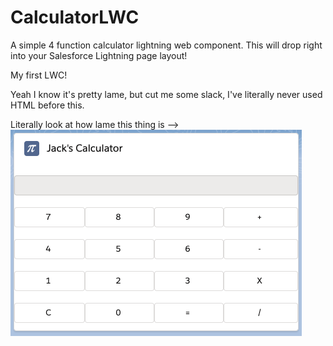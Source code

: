 # CalculatorLWC
A simple 4 function calculator lightning web component.  This will drop right into your Salesforce Lightning page layout!

My first LWC!

Yeah I know it's pretty lame, but cut me some slack, I've literally never used HTML before this.




Literally look at how lame this thing is --> ![alt text](LWCSS.png)
